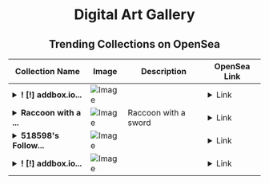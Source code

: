 <div align="center">

# Digital Art Gallery

## Trending Collections on OpenSea

| Collection Name                       | Image                                                                                     | Description                       | OpenSea Link                                                                                          |
|---------------------------------------|-------------------------------------------------------------------------------------------|-----------------------------------|--------------------------------------------------------------------------------------------------------|
| **<details><summary>! [!] addbox.io...</summary>! [!] addbox.io #346</details>** | ![Image](https://i.seadn.io/s/raw/files/8c61c624a5bb0efc518dc3257caaa890.jpg?w=500&auto=format?w=200&auto=format) |  | <details><summary>Link</summary>[! [!] addbox.io #346](https://opensea.io/collection/addbox-io-346)</details> |
| **<details><summary>Raccoon with a ...</summary>Raccoon with a sword</details>** | ![Image](https://i.seadn.io/s/raw/files/11ceee5d5bde6a94aae837a95ecaaa7d.webp?w=500&auto=format?w=200&auto=format) | Raccoon with a sword | <details><summary>Link</summary>[Raccoon with a sword](https://opensea.io/collection/raccoon-with-a-sword)</details> |
| **<details><summary>518598's Follow...</summary>518598's Follower</details>** | ![Image](https://i.seadn.io/s/raw/files/19f9f090920392cc3650cbdf4361755b.png?w=500&auto=format?w=200&auto=format) |  | <details><summary>Link</summary>[518598's Follower](https://opensea.io/collection/518598-s-follower)</details> |
| **<details><summary>! [!] addbox.io...</summary>! [!] addbox.io #345</details>** | ![Image](https://i.seadn.io/s/raw/files/23cc2eb871b1875f65bcdc4850fe867d.jpg?w=500&auto=format?w=200&auto=format) |  | <details><summary>Link</summary>[! [!] addbox.io #345](https://opensea.io/collection/addbox-io-345)</details> |

</div>